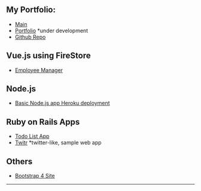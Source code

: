 ## My Portfolio:

- [Main](https://sephdev.github.io)
- [Portfolio](https://sephdev.github.io/_portfolio) *under development
- [Github Repo](https://github.com/sephdev)

## Vue.js using FireStore 

- [Employee Manager](https://sephdev.github.io/employeemngr/)

## Node.js

- [Basic Node.js app Heroku deployment](https://pure-wildwood-79668.herokuapp.com/)

## Ruby on Rails Apps

- [Todo List App](https://jt-todolist.herokuapp.com)
- [Twitr](https://jt-twitr.herokuapp.com) *twitter-like, sample web app

## Others
- [Bootstrap 4 Site](https://sephdev.github.io/jt-bootstrap4)


**************************************************************

